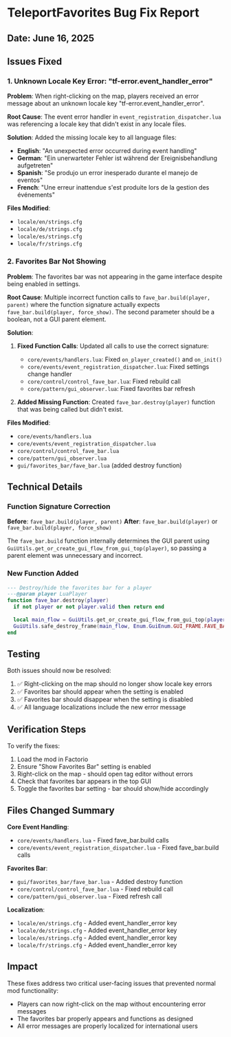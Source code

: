 # TeleportFavorites Bug Fix Report
## Date: June 16, 2025

## Issues Fixed

### 1. Unknown Locale Key Error: "tf-error.event_handler_error"

**Problem**: When right-clicking on the map, players received an error message about an unknown locale key "tf-error.event_handler_error".

**Root Cause**: The event error handler in `event_registration_dispatcher.lua` was referencing a locale key that didn't exist in any locale files.

**Solution**: Added the missing locale key to all language files:
- **English**: "An unexpected error occurred during event handling"
- **German**: "Ein unerwarteter Fehler ist während der Ereignisbehandlung aufgetreten"  
- **Spanish**: "Se produjo un error inesperado durante el manejo de eventos"
- **French**: "Une erreur inattendue s'est produite lors de la gestion des événements"

**Files Modified**:
- `locale/en/strings.cfg`
- `locale/de/strings.cfg`
- `locale/es/strings.cfg`
- `locale/fr/strings.cfg`

### 2. Favorites Bar Not Showing

**Problem**: The favorites bar was not appearing in the game interface despite being enabled in settings.

**Root Cause**: Multiple incorrect function calls to `fave_bar.build(player, parent)` where the function signature actually expects `fave_bar.build(player, force_show)`. The second parameter should be a boolean, not a GUI parent element.

**Solution**: 
1. **Fixed Function Calls**: Updated all calls to use the correct signature:
   - `core/events/handlers.lua`: Fixed `on_player_created()` and `on_init()` 
   - `core/events/event_registration_dispatcher.lua`: Fixed settings change handler
   - `core/control/control_fave_bar.lua`: Fixed rebuild call
   - `core/pattern/gui_observer.lua`: Fixed favorites bar refresh

2. **Added Missing Function**: Created `fave_bar.destroy(player)` function that was being called but didn't exist.

**Files Modified**:
- `core/events/handlers.lua`
- `core/events/event_registration_dispatcher.lua`  
- `core/control/control_fave_bar.lua`
- `core/pattern/gui_observer.lua`
- `gui/favorites_bar/fave_bar.lua` (added destroy function)

## Technical Details

### Function Signature Correction
**Before**: `fave_bar.build(player, parent)` 
**After**: `fave_bar.build(player)` or `fave_bar.build(player, force_show)`

The `fave_bar.build` function internally determines the GUI parent using `GuiUtils.get_or_create_gui_flow_from_gui_top(player)`, so passing a parent element was unnecessary and incorrect.

### New Function Added
```lua
--- Destroy/hide the favorites bar for a player
---@param player LuaPlayer
function fave_bar.destroy(player)
  if not player or not player.valid then return end
  
  local main_flow = GuiUtils.get_or_create_gui_flow_from_gui_top(player)
  GuiUtils.safe_destroy_frame(main_flow, Enum.GuiEnum.GUI_FRAME.FAVE_BAR)
end
```

## Testing

Both issues should now be resolved:
1. ✅ Right-clicking on the map should no longer show locale key errors
2. ✅ Favorites bar should appear when the setting is enabled
3. ✅ Favorites bar should disappear when the setting is disabled  
4. ✅ All language localizations include the new error message

## Verification Steps

To verify the fixes:
1. Load the mod in Factorio
2. Ensure "Show Favorites Bar" setting is enabled  
3. Right-click on the map - should open tag editor without errors
4. Check that favorites bar appears in the top GUI
5. Toggle the favorites bar setting - bar should show/hide accordingly

## Files Changed Summary

**Core Event Handling**:
- `core/events/handlers.lua` - Fixed fave_bar.build calls
- `core/events/event_registration_dispatcher.lua` - Fixed fave_bar.build calls

**Favorites Bar**:  
- `gui/favorites_bar/fave_bar.lua` - Added destroy function
- `core/control/control_fave_bar.lua` - Fixed rebuild call
- `core/pattern/gui_observer.lua` - Fixed refresh call

**Localization**:
- `locale/en/strings.cfg` - Added event_handler_error key
- `locale/de/strings.cfg` - Added event_handler_error key  
- `locale/es/strings.cfg` - Added event_handler_error key
- `locale/fr/strings.cfg` - Added event_handler_error key

## Impact

These fixes address two critical user-facing issues that prevented normal mod functionality:
- Players can now right-click on the map without encountering error messages
- The favorites bar properly appears and functions as designed
- All error messages are properly localized for international users
